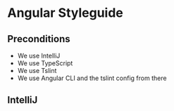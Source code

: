 # Angular Styleguide

## Preconditions

 * We use IntelliJ
 * We use TypeScript
 * We use Tslint
 * We use Angular CLI and the tslint config from there

## IntelliJ



